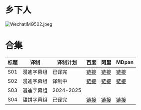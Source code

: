 # 乡下人

![WechatIMG502.jpeg](/banner/TheBoondocks.jpeg)

# 合集

| 标题 | 译制       | 译制计划  | 百度                                                     | 阿里                                      | MDpan                                                       |
|------|----------|-----------|----------------------------------------------------------|-------------------------------------------|-------------------------------------------------------------|
| S01  | 漫迪字幕组 | 已译完    | [链接](https://pan.baidu.com/s/1njvEsAxcdl-uLajGQRo_8g?pwd=k3b3) | [链接](https://www.aliyundrive.com/s/vroyo4HZe1h) | [链接](https://mdpan.tk/zh-CN/%E4%B9%A1%E4%B8%8B%E4%BA%BA/S1/)      |
| S02  | 漫迪字幕组 | 译制中    | [链接](https://pan.baidu.com/s/15nhuCJvcclRUdwOHDW4EHQ?pwd=43zV) | [链接](https://www.aliyundrive.com/s/j6bMsG6w2jz) | [链接](https://pan.mdsub.top/zh-CN/%E4%B9%A1%E4%B8%8B%E4%BA%BA/S2/) |
| S03  | 漫迪字幕组 | 2024-2025 |                                                          |                                           |                                                             |
| S04  | 甜饼字幕组 | 已译完    | [链接](https://pan.baidu.com/s/1cdTC4eSI2L7dBLQq-AqmeA?pwd=j88w) | [链接](https://www.aliyundrive.com/s/7TgFzr4L8Aj) | [链接](https://mdpan.tk/zh-CN/%E4%B9%A1%E4%B8%8B%E4%BA%BA/S4/)      |
